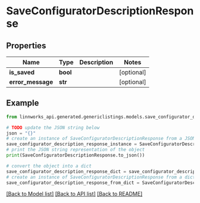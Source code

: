 # SaveConfiguratorDescriptionResponse


## Properties

Name | Type | Description | Notes
------------ | ------------- | ------------- | -------------
**is_saved** | **bool** |  | [optional] 
**error_message** | **str** |  | [optional] 

## Example

```python
from linnworks_api.generated.genericlistings.models.save_configurator_description_response import SaveConfiguratorDescriptionResponse

# TODO update the JSON string below
json = "{}"
# create an instance of SaveConfiguratorDescriptionResponse from a JSON string
save_configurator_description_response_instance = SaveConfiguratorDescriptionResponse.from_json(json)
# print the JSON string representation of the object
print(SaveConfiguratorDescriptionResponse.to_json())

# convert the object into a dict
save_configurator_description_response_dict = save_configurator_description_response_instance.to_dict()
# create an instance of SaveConfiguratorDescriptionResponse from a dict
save_configurator_description_response_from_dict = SaveConfiguratorDescriptionResponse.from_dict(save_configurator_description_response_dict)
```
[[Back to Model list]](../README.md#documentation-for-models) [[Back to API list]](../README.md#documentation-for-api-endpoints) [[Back to README]](../README.md)


